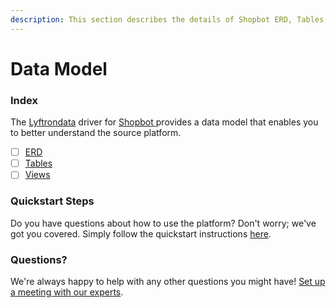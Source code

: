 ```yaml
---
description: This section describes the details of Shopbot ERD, Tables, and Views.
---
```


# Data Model

### Index

The  [Lyftrondata](https://www.lyftrondata.com/) driver for [Shopbot](https://www.lyftrondata.com/integration/shopbot/)[ ](https://www.lyftrondata.com/integration/shopbot/)provides a data model that enables you to better understand the source platform.

* [ ] [ERD](../../../marketing-analytics/shopbot/data-model/erd.md)
* [ ] [Tables](../../../marketing-analytics/shopbot/data-model/tables.md)
* [ ] [Views](../../../marketing-analytics/shopbot/data-model/views.md)

### Quickstart Steps

Do you have questions about how to use the platform? Don't worry; we've got you covered. Simply follow the quickstart instructions [here](../../../../quickstart-steps.md).

### Questions? <a href="#questions" id="questions"></a>

We're always happy to help with any other questions you might have! [Set up a meeting with our experts](https://www.lyftrondata.com/book-a-meeting/).

